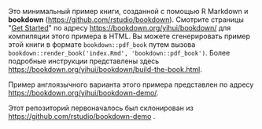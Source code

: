Это минимальный пример книги, созданной с помощью R Markdown и **bookdown** (https://github.com/rstudio/bookdown). Смотрите страницы "[Get Started](https://bookdown.org/yihui/bookdown/get-started.html)" по адресу https://bookdown.org/yihui/bookdown/ для компиляции этого примера в HTML. Вы можете сгенерировать пример этой книги в формате `bookdown::pdf_book` путем вызова `bookdown::render_book('index.Rmd', 'bookdown::pdf_book')`. Более подробные инструкции представлены здесь https://bookdown.org/yihui/bookdown/build-the-book.html.

Пример англоязычного варианта этого примера представлен по адресу https://bookdown.org/yihui/bookdown-demo/.

Этот репозиторий первоначалось был склонирован из https://github.com/rstudio/bookdown-demo .
